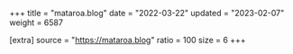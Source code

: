 +++
title = "mataroa.blog"
date = "2022-03-22"
updated = "2023-02-07"
weight = 6587

[extra]
source = "https://mataroa.blog"
ratio = 100
size = 6
+++
